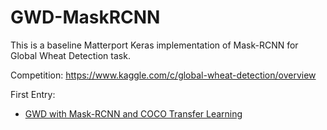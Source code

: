 # GWD-MaskRCNN
This is a baseline Matterport Keras implementation of Mask-RCNN for Global Wheat Detection task.

Competition: https://www.kaggle.com/c/global-wheat-detection/overview

First Entry:
- [GWD with Mask-RCNN and COCO Transfer Learning](https://www.kaggle.com/ipythonx/gwd-with-mask-rcnn-and-coco-transfer-learning?scriptVersionId=34154527)
